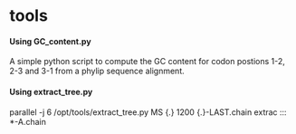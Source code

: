 # tools

#### Using GC_content.py
A simple python script to compute the GC content for codon postions 1-2, 2-3 and 3-1 from a phylip sequence alignment.

#### Using extract_tree.py
parallel -j 6 /opt/tools/extract_tree.py MS {.} 1200 {.}-LAST.chain extrac ::: *-A.chain
